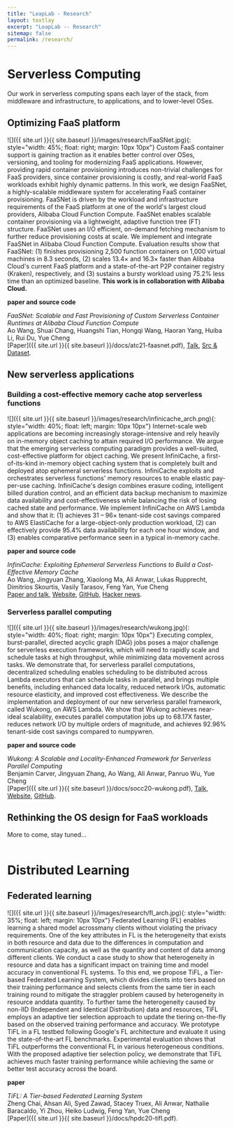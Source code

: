 ```yaml
---
title: "LeapLab - Research"
layout: textlay
excerpt: "LeapLab -- Research"
sitemap: false
permalink: /research/
---
```


# Serverless Computing 

Our work in serverless computing spans each layer of the stack, from
middleware and infrastructure, to applications, and to lower-level OSes. 


## Optimizing FaaS platform

![]({{ site.url }}{{ site.baseurl }}/images/research/FaaSNet.jpg){: style="width: 45%; float: right; margin: 10px  10px"}
Custom FaaS container support is gaining traction as it enables
better control over OSes, versioning, and tooling for modernizing
FaaS applications. However, providing rapid container provisioning
introduces non-trivial challenges for FaaS providers, since container
provisioning is costly, and real-world FaaS workloads exhibit highly
dynamic patterns. In this work, we design FaaSNet, a highly-scalable
middleware system for accelerating FaaS container provisioning.
FaaSNet is driven by the workload and infrastructure requirements of
the FaaS platform at one of the world's largest cloud providers,
Alibaba Cloud Function Compute. FaaSNet enables scalable container
provisioning via a lightweight, adaptive function tree (FT)
structure. FaaSNet uses an I/O efficient, on-demand fetching
mechanism to further reduce provisioning costs at scale. We implement
and integrate FaaSNet in Alibaba Cloud Function Compute. Evaluation
results show that FaaSNet: (1) finishes provisioning 2,500 function
containers on 1,000 virtual machines in 8.3 seconds, (2) scales 13.4×
and 16.3× faster than Alibaba Cloud's current FaaS platform and a
state-of-the-art P2P container registry (Kraken), respectively, and
(3) sustains a bursty workload using 75.2% less time than an
optimized baseline. **This work is in collaboration with Alibaba
Cloud.**

**paper and source code**

*FaaSNet: Scalable and Fast Provisioning of Custom Serverless Container Runtimes at Alibaba Cloud Function Compute*<br/>
Ao Wang, Shuai Chang, Huangshi Tian, Hongqi Wang, Haoran Yang, Huiba Li, Rui Du, Yue Cheng<br/>
[Paper]({{ site.url }}{{ site.baseurl }}/docs/atc21-faasnet.pdf),
[Talk](https://www.usenix.org/conference/atc21/presentation/wang-ao),
[Src & Dataset](https://github.com/mason-leap-lab/FaaSNet).

## New serverless applications

### Building a cost-effective memory cache atop serverless functions

![]({{ site.url }}{{ site.baseurl }}/images/research/infinicache_arch.png){: style="width: 40%; float: left; margin: 10px  10px"}
Internet-scale web applications are becoming increasingly
storage-intensive and rely heavily on in-memory object caching to
attain required I/O performance. We argue that the emerging
serverless computing paradigm provides a well-suited, cost-effective
platform for object caching. We present InfiniCache, a
first-of-its-kind in-memory object caching system that is completely
built and deployed atop ephemeral serverless functions. InfiniCache
exploits and orchestrates serverless functions' memory resources to
enable elastic pay-per-use caching. InfiniCache's design combines
erasure coding, intelligent billed duration control, and an efficient
data backup mechanism to maximize data availability and
cost-effectiveness while balancing the risk of losing cached state
and performance. We implement InfiniCache on AWS Lambda and show that
it: (1) achieves 31 – 96× tenant-side cost savings compared to AWS
ElastiCache for a large-object-only production workload, (2) can
effectively provide 95.4% data availability for each one hour window,
and (3) enables comparative performance seen in a typical in-memory
cache.

**paper and source code**

*InfiniCache: Exploiting Ephemeral Serverless Functions to Build a Cost-Effective Memory Cache*<br/>
Ao Wang, Jingyuan Zhang, Xiaolong Ma, Ali Anwar, Lukas Rupprecht,
Dimitrios Skourtis, Vasily Tarasov, Feng Yan, Yue Cheng<br/>
[Paper and talk](https://www.usenix.org/conference/fast20/presentation/wang-ao),
[Website](https://mason-leap-lab.github.io/infinicache/),
[GitHub](https://github.com/mason-leap-lab/infinicache),
[Hacker news](https://news.ycombinator.com/item?id=25788893).


### Serverless parallel computing

![]({{ site.url }}{{ site.baseurl }}/images/research/wukong.jpg){: style="width: 40%; float: right; margin: 10px  10px"}
Executing complex, burst-parallel, directed acyclic graph (DAG) jobs
poses a major challenge for serverless execution frameworks, which
will need to rapidly scale and schedule tasks at high throughput,
while minimizing data movement across tasks. We demonstrate that, for
serverless parallel computations, decentralized scheduling enables
scheduling to be distributed across Lambda executors that can
schedule tasks in parallel, and brings multiple benefits, including
enhanced data locality, reduced network I/Os, automatic resource
elasticity, and improved cost effectiveness. We describe the
implementation and deployment of our new serverless parallel
framework, called Wukong, on AWS Lambda. We show that Wukong achieves
near-ideal scalability, executes parallel computation jobs up to
68.17X faster, reduces network I/O by multiple orders of magnitude,
and achieves 92.96% tenant-side cost savings compared to numpywren.

**paper and source code**

*Wukong: A Scalable and Locality-Enhanced Framework for Serverless Parallel Computing*<br/>
Benjamin Carver, Jingyuan Zhang, Ao Wang, Ali Anwar, Panruo Wu, Yue Cheng<br/>
[Paper]({{ site.url }}{{ site.baseurl }}/docs/socc20-wukong.pdf),
[Talk](https://www.youtube.com/watch?v=W0tENnx_58I),
[Website](https://mason-leap-lab.github.io/Wukong/),
[GitHub](https://github.com/mason-leap-lab/Wukong/tree/socc2020).


## Rethinking the OS design for FaaS workloads

More to come, stay tuned...
<br/><br/>



# Distributed Learning

## Federated learning


![]({{ site.url }}{{ site.baseurl }}/images/research/fl_arch.jpg){: style="width: 35%; float: left; margin: 10px  10px"}
Federated Learning (FL) enables learning a shared model acrossmany
clients without violating the privacy requirements. One of the key
attributes in FL is the heterogeneity that exists in both resource
and data due to the differences in computation and communication
capacity, as well as the quantity and content of data among different
clients. We conduct a case study to show that heterogeneity in
resource and data has a significant impact on training time and model
accuracy in conventional FL systems. To this end, we propose TiFL, a
Tier-based Federated Learning System, which divides clients into
tiers based on their training performance and selects clients from
the same tier in each training round to mitigate the straggler
problem caused by heterogeneity in resource anddata quantity. To
further tame the heterogeneity caused by non-IID (Independent and
Identical Distribution) data and resources, TiFL employs an adaptive
tier selection approach to update the tiering on-the-fly based on the
observed training performance and accuracy. We prototype TiFL in a FL
testbed following Google's FL architecture and evaluate it using the
state-of-the-art FL benchmarks. Experimental evaluation shows that
TiFL outperforms the conventional FL in various heterogeneous
conditions. With the proposed adaptive tier selection policy, we
demonstrate that TiFL achieves much faster training performance while
achieving the same or better test accuracy across the board.

**paper**

*TiFL: A Tier-based Federated Learning System*<br/>
Zheng Chai, Ahsan Ali, Syed Zawad, Stacey Truex, Ali Anwar, Nathalie
Baracaldo, Yi Zhou, Heiko Ludwig, Feng Yan, Yue Cheng<br/>
[Paper]({{ site.url }}{{ site.baseurl }}/docs/hpdc20-tifl.pdf).

